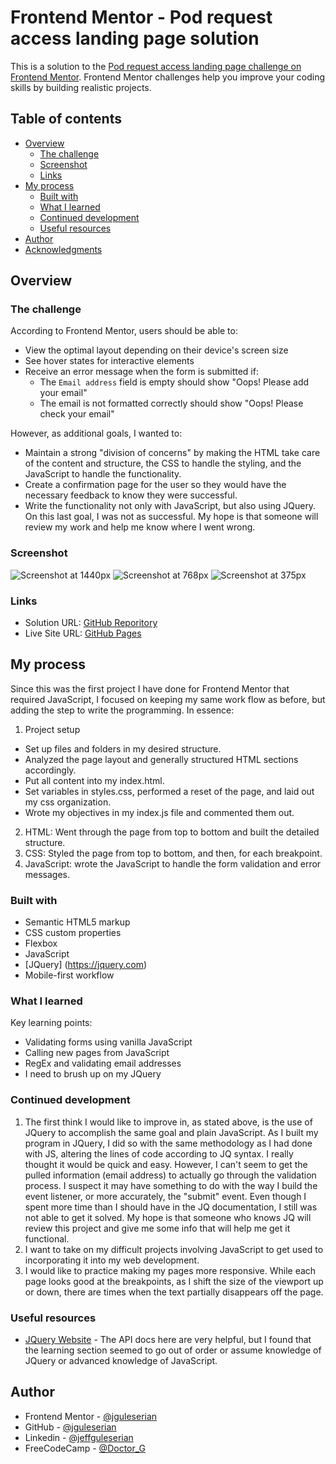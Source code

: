 # Frontend Mentor - Pod request access landing page solution

This is a solution to the [Pod request access landing page challenge on Frontend Mentor](https://www.frontendmentor.io/challenges/pod-request-access-landing-page-eyTmdkLSG). Frontend Mentor challenges help you improve your coding skills by building realistic projects. 

## Table of contents

- [Overview](#overview)
  - [The challenge](#the-challenge)
  - [Screenshot](#screenshot)
  - [Links](#links)
- [My process](#my-process)
  - [Built with](#built-with)
  - [What I learned](#what-i-learned)
  - [Continued development](#continued-development)
  - [Useful resources](#useful-resources)
- [Author](#author)
- [Acknowledgments](#acknowledgments)

## Overview

### The challenge

According to Frontend Mentor, users should be able to:

- View the optimal layout depending on their device's screen size
- See hover states for interactive elements
- Receive an error message when the form is submitted if:
  - The `Email address` field is empty should show "Oops! Please add your email"
  - The email is not formatted correctly should show "Oops! Please check your email"

However, as additional goals, I wanted to:
- Maintain a strong "division of concerns" by making the HTML take care of the content and structure, the CSS to handle the styling, and the JavaScript to handle the functionality.
- Create a confirmation page for the user so they would have the necessary feedback to know they were successful.
- Write the functionality not only with JavaScript, but also using JQuery. On this last goal, I was not as successful. My hope is that someone will review my work and help me know where I went wrong.

### Screenshot

![Screenshot at 1440px](./Screenshots/Screenshot-1440.png)
![Screenshot at 768px](./Screenshots/Screenshot-768.png)
![Screenshot at 375px](./Screenshots/Screenshot-375.png)

### Links

- Solution URL: [GitHub Reporitory](https://github.com/jguleserian/FMC-PodRequestAccessLandingPage.git)
- Live Site URL: [GitHub Pages](https://jguleserian.github.io/FMC-PodRequestAccessLandingPage/)

## My process

Since this was the first project I have done for Frontend Mentor that required JavaScript, I focused on keeping my same work flow as before, but adding the step to write the programming. In essence:
1. Project setup
  - Set up files and folders in my desired structure.
  - Analyzed the page layout and generally structured HTML sections accordingly.
  - Put all content into my index.html.
  - Set variables in styles.css, performed a reset of the page, and laid out my css organization.
  - Wrote my objectives in my index.js file and commented them out.
2. HTML: Went through the page from top to bottom and built the detailed structure.
3. CSS: Styled the page from top to bottom, and then, for each breakpoint.
4. JavaScript: wrote the JavaScript to handle the form validation and error messages.

### Built with

- Semantic HTML5 markup
- CSS custom properties
- Flexbox
- JavaScript
- [JQuery] (https://jquery.com)
- Mobile-first workflow

### What I learned

Key learning points:
- Validating forms using vanilla JavaScript
- Calling new pages from JavaScript
- RegEx and validating email addresses
- I need to brush up on my JQuery

### Continued development

1. The first think I would like to improve in, as stated above, is the use of JQuery to accomplish the same goal and plain JavaScript. As I built my program in JQuery, I did so with the same methodology as I had done with JS, altering the lines of code according to JQ syntax. I really thought it would be quick and easy. However, I can't seem to get the pulled information (email address) to actually go through the validation process. I suspect it may have something to do with the way I build the event listener, or more accurately, the "submit" event. Even though I spent more time than I should have in the JQ documentation, I still was not able to get it solved. My hope is that someone who knows JQ will review this project and give me some info that will help me get it functional.
2. I want to take on my difficult projects involving JavaScript to get used to incorporating it into my web development.
3. I would like to practice making my pages more responsive. While each page looks good at the breakpoints, as I shift the size of the viewport up or down, there are times when the text partially disappears off the page.

### Useful resources

- [JQuery Website](https://jquery.com/) - The API docs here are very helpful, but I found that the learning section seemed to go out of order or assume knowledge of JQuery or advanced knowledge of JavaScript. 

## Author

- Frontend Mentor - [@jguleserian](https://www.frontendmentor.io/profile/jguleserian)
- GitHub - [@jguleserian](https://www.github/jguleserian)
- Linkedin - [@jeffguleserian](https://www.linkedin.com/jeffguleserian)
- FreeCodeCamp - [@Doctor_G](https://www.freecodecamp.org/Doctor_G)